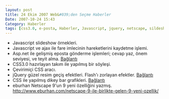 ```yaml
---
layout: post
title: 24 Ekim 2007 Web&#039;den Seçme Haberler
Date: 2007-10-24 15:43
Category: Haberler
tags: [css3.0, e-posta, Haberler, Javascript, jquery, netscape, sildeshow]
---
```


-   Javascript slideshow örnekleri. 
-   Javascript ve ajax ile fare imlecinin hareketlerini kaydetme işlemi.
-   Asp.net ile gelişmiş eposta gönderme işlemleri; cevap yaz, önem
    seviyesi, ve teyit alma. [Bağlantı][2]
-   CSS3.0 hazırlayan takım ile yapılmış bir söyleşi.
-   Çevirimiçi CSS aracı.
-   jQuery güzel resim geçiş efektleri. Flash'ı zorlayan efektler.
    [Bağlantı][5]
-   CSS ile yapılmış dikey bar grafikleri. [Bağlantı][6]
-   eburhan Netscape 9'un 9 yeni özelliğini yazmış. http://www.eburhan.com/netscape-9-ile-birlikte-gelen-9-yeni-ozellik/


  [2]: http://aspnet.4guysfromrolla.com/articles/101707-1.aspx
    "asp.net ile eposta"
  [5]: http://www.malsup.com/jquery/cycle/ "Bağlantı"
  [6]: http://meyerweb.com/eric/css/edge/bargraph/demo-table.html
    "Bağlantı"